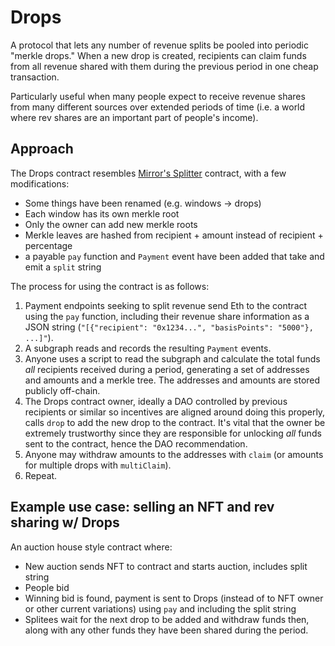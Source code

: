 # Drops
A protocol that lets any number of revenue splits be pooled into periodic "merkle drops." When a new drop is created, recipients can claim funds from all revenue shared with them during the previous period in one cheap transaction.

Particularly useful when many people expect to receive revenue shares from many different sources over extended periods of time (i.e. a world where rev shares are an important part of people's income).

## Approach
The Drops contract resembles [Mirror's Splitter](https://github.com/mirror-xyz/splits/blob/main/contracts/Splitter.sol) contract, with a few modifications:
- Some things have been renamed (e.g. windows -> drops)
- Each window has its own merkle root
- Only the owner can add new merkle roots
- Merkle leaves are hashed from recipient + amount instead of recipient + percentage
- a payable `pay` function and `Payment` event have been added that take and emit a `split` string

The process for using the contract is as follows:
1. Payment endpoints seeking to split revenue send Eth to the contract using the `pay` function, including their revenue share information as a JSON string (`"[{"recipient": "0x1234...", "basisPoints": "5000"}, ...]"`).
2. A subgraph reads and records the resulting `Payment` events.
3. Anyone uses a script to read the subgraph and calculate the total funds _all_ recipients received during a period, generating a set of addresses and amounts and a merkle tree. The addresses and amounts are stored publicly off-chain.
4. The Drops contract owner, ideally a DAO controlled by previous recipients or similar so incentives are aligned around doing this properly, calls `drop` to add the new drop to the contract. It's vital that the owner be extremely trustworthy since they are responsible for unlocking _all_ funds sent to the contract, hence the DAO recommendation.
5. Anyone may withdraw amounts to the addresses with `claim` (or amounts for multiple drops with `multiClaim`).
6. Repeat.

## Example use case: selling an NFT and rev sharing w/ Drops
An auction house style contract where:
- New auction sends NFT to contract and starts auction, includes split string
- People bid
- Winning bid is found, payment is sent to Drops (instead of to NFT owner or other current variations) using `pay` and including the split string
- Splitees wait for the next drop to be added and withdraw funds then, along with any other funds they have been shared during the period.
